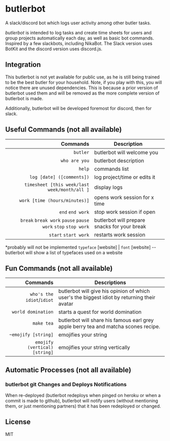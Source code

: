 # butlerbot
A slack/discord bot which logs user activity among other butler tasks.

_butlerbot_ is intended to log tasks and create time sheets for users and group projects automatically each day, as well as basic bot commands. Inspired by a few slackbots, including NikaBot. The Slack version uses BotKit and the discord version uses discord.js.

## Integration
This butlerbot is not yet available for public use, as he is still being trained to be the best butler for your household. Note, if you play with this, you will notice there are unused dependencies. This is because a prior version of butlerbot used them and will be removed as the more complete version of butlerbot is made.

Additionally, butlerbot will be developed foremost for discord, then for slack.

## Useful Commands (not all available)
|                                                     Commands | Description                                  |
|-------------------------------------------------------------:|----------------------------------------------|
|                                                     `butler` | butlerbot will welcome you                   |
|                                                `who are you` | butlerbot description                        |
|                                                       `help` | commands list                                |
|                                    `log [date] ([comments])` | log project/time or edits it                 |
|              `timesheet [this week/last week/month/all ]` | display logs                                 |
|                                `work [time (hours/minutes)]` | opens work session for x time                |
|                                             `end` `end work` | stop work session if open                    |
| `break` `break work` `pause` `pause work` `stop` `stop work` | butlerbot will prepare snacks for your break |
|                                         `start` `start work` | restarts work session                        |
*probably will not be implemented
`typeface` [website] | `font` [website] -- butlerbot will show a list of typefaces used on a website

## Fun Commands (not all available)
|                      Commands | Descriptions                                                                                |
|------------------------------:|---------------------------------------------------------------------------------------------|
|     `who's the idiot`/`idiot` | butlerbot will give his opinion of which user's the biggest idiot by returning their avatar |
|            `world domination` | starts a quest for world domination                                                         |
|                    `make tea` | butlerbot will share his famous earl grey apple berry tea and matcha scones recipe.         |
|           `~emojify [string]` | emojifies your string                                                                       |
| `emojify (vertical) [string]` | emojifies your string vertically                                                            

## Automatic Processes (not all available)

### butlerbot git Changes and Deploys Notifications
When re-deployed (butlerbot redeploys when pinged on heroku or when a commit is made to github), butlerbot will notify users (without mentioning them, or just mentioning partners) that it has been redeployed or changed.

## License
MIT

